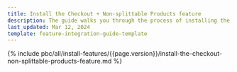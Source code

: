 ```yaml
---
title: Install the Checkout + Non-splittable Products feature
description: The guide walks you through the process of installing the Checkout + Non-splittable Products feature into the project.
last_updated: Mar 12, 2024
template: feature-integration-guide-template
---
```


{% include pbc/all/install-features/{{page.version}}/install-the-checkout-non-splittable-products-feature.md %} <!-- To edit, see /_includes/pbc/all/install-features/202404.0/install-the-checkout-non-splittable-products-feature.md -->
